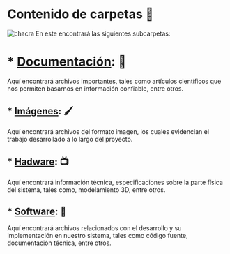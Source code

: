 # Contenido de carpetas 📂
![chacra](https://github.com/Fx2048/Team_4_FdD/blob/main/Carpetas(del%20proyecto)/Im%C3%A1genes/DSC_1038.JPG?)
En este encontrará las siguientes subcarpetas:
# * [**Documentación**](https://github.com/Fx2048/Team_4_FdD/tree/main/Carpetas(del%20proyecto)/Documentaci%C3%B3n): 📃
Aquí encontrará archivos importantes, tales como artículos científicos que nos permiten basarnos en información confiable, entre otros.

##  * [**Imágenes**](https://github.com/Fx2048/Team_4_FdD/tree/main/Carpetas(del%20proyecto)/Im%C3%A1genes): 🖌️
Aquí encontrará archivos del formato imagen, los cuales evidencian el trabajo desarrollado a lo largo del proyecto.

##  * [**Hadware**](https://github.com/Fx2048/Team_4_FdD/tree/main/Carpetas(del%20proyecto)/Hadware): 📺
Aquí encontrará información técnica, especificaciones sobre la parte física del sistema, tales como, modelamiento 3D, entre otros.

## * [**Software**](https://github.com/Fx2048/Team_4_FdD/tree/main/Carpetas(del%20proyecto)/Software): 🤖

Aquí encontrará archivos relacionados con el desarrollo y su implementación en nuestro sistema, tales como código fuente, documentación técnica, entre otros.







